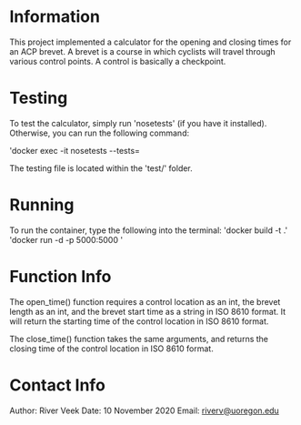 # Information
This project implemented a calculator for the opening and closing times for an ACP brevet.
A brevet is a course in which cyclists will travel through various control points.
A control is basically a checkpoint. 

# Testing
To test the calculator, simply run 'nosetests' (if you have it installed). Otherwise, you can run 
the following command:

'docker exec -it <container-id> nosetests --tests=<file-name>

The testing file is located within the 'test/' folder.

# Running
To run the container, type the following into the terminal:
'docker build -t <name> .'
'docker run -d -p 5000:5000 <name>'

# Function Info
The open_time() function requires a control location as an int, the brevet length as an int, and 
the brevet start time as a string in ISO 8610 format.
It will return the starting time of the control location in ISO 8610 format.

The close_time() function takes the same arguments, and returns the closing time of the control 
location in ISO 8610 format.

# Contact Info
Author: River Veek
Date: 10 November 2020
Email: riverv@uoregon.edu
